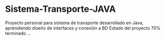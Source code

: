 # Sistema-Transporte-JAVA
Proyecto personal para sistema de transporte desarrollado en Java, aprendiendo diseño de interfaces y conexión a BD
Estado del proyecto 70% terminado ...
